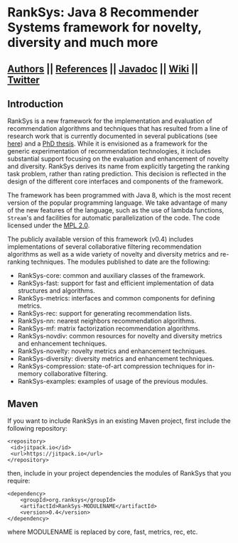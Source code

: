 # RankSys: Java 8 Recommender Systems framework for novelty, diversity and much more

## [Authors](https://github.com/RankSys/RankSys/wiki/Contributors) || [References](https://github.com/RankSys/RankSys/wiki/References) || [Javadoc](http://ranksys.github.io/javadoc/) || [Wiki](https://github.com/RankSys/RankSys/wiki/) || [Twitter](https://twitter.com/ranksys)

## Introduction

RankSys is a new framework for the implementation and evaluation of recommendation algorithms and techniques that has resulted from a line of research work that is currently documented in several publications (see [here](https://github.com/RankSys/RankSys/wiki/References)) and a [PhD thesis](http://saulvargas.github.io/phd-thesis.pdf).  While it is envisioned as a framework for the generic experimentation of recommendation technologies, it includes substantial support focusing on the evaluation and enhancement of novelty and diversity. RankSys derives its name from explicitly targeting the ranking task problem, rather than rating prediction. This decision is reflected in the design of the different core interfaces and components of the framework.

The framework has been programmed with Java 8, which is the most recent version of the popular programming language. We take advantage of many of the new features of the language, such as the use of lambda functions, `Stream`'s and facilities for automatic parallelization of the code. The code licensed under the [MPL 2.0](https://www.mozilla.org/en-US/MPL/2.0/).

The publicly available version of this framework (v0.4) includes implementations of several collaborative filtering recommendation algorithms as well as a wide variety of novelty and diversity metrics and re-ranking techniques. The modules published to date are the following:
 * RankSys-core: common and auxiliary classes of the framework.
 * RankSys-fast: support for fast and efficient implementation of data structures and algorithms.
 * RankSys-metrics: interfaces and common components for defining metrics.
 * RankSys-rec: support for generating recommendation lists.
 * RankSys-nn: nearest neighbors recommendation algorithms.
 * RankSys-mf: matrix factorization recommendation algorithms.
 * RankSys-novdiv: common resources for novelty and diversity metrics and enhancement techniques.
 * RankSys-novelty: novelty metrics and enhancement techniques.
 * RankSys-diversity: diversity metrics and enhancement techniques.
 * RankSys-compression: state-of-art compression techniques for in-memory collaborative filtering.
 * RankSys-examples: examples of usage of the previous modules.

## Maven

If you want to include RankSys in an existing Maven project, first include the following repository:
~~~
<repository>
 <id>jitpack.io</id>
 <url>https://jitpack.io</url>
</repository>
~~~
then, include in your project dependencies the modules of RankSys that you require:
~~~
<dependency>
    <groupId>org.ranksys</groupId>
    <artifactId>RankSys-MODULENAME</artifactId>
    <version>0.4</version>
</dependency>
~~~
where MODULENAME is replaced by core, fast, metrics, rec, etc.
